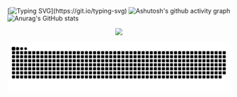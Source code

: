 
<!-- posts -->



[![Typing SVG](https://readme-typing-svg.herokuapp.com/?color=00b3ff&size=35&center=true&vCenter=true&width=1000&lines=HELLO👋;I'm+from+Iran;I'm+30+years+old;Welcome!)](https://git.io/typing-svg)
![Ashutosh's github activity graph](https://github-readme-activity-graph.cyclic.app/graph?username=mohssen346&bg_color=0d1117&color=ffffff&line=00b3ff&point=f9fafa&area=true&hide_border=true)
![Anurag's GitHub stats](https://github-readme-stats.vercel.app/api?username=mohssen346)

<p align="center">
<img  src="https://github-readme-streak-stats.herokuapp.com?user=mohssen346&theme=tokyonight_duo&hide_border=true"
</p>

![](https://github.com/Platane/snk/raw/output/github-contribution-grid-snake.svg)

<!-- /posts -->


<!--
**mohssen346/mohssen346** is a ✨ _special_ ✨ repository because its `README.md` (this file) appears on your GitHub profile.

Here are some ideas to get you started:

- 🔭 I’m currently working on ...
- 🌱 I’m currently learning ...
- 👯 I’m looking to collaborate on ...
- 🤔 I’m looking for help with ...
- 💬 Ask me about ...
- 📫 How to reach me: ...
- 😄 Pronouns: ...
- ⚡ Fun fact: ...
-->


